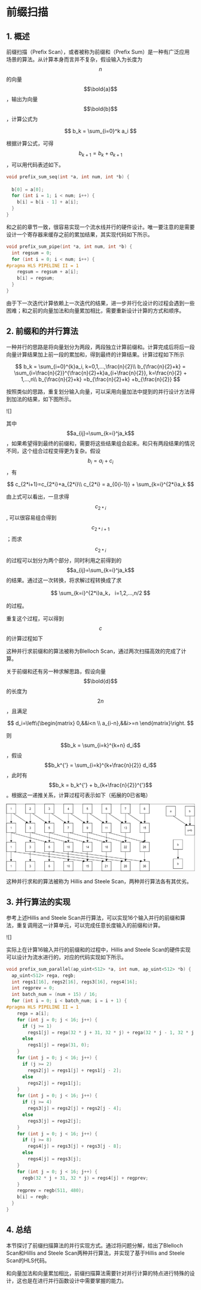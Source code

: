 # 前缀扫描

## 1. 概述

前缀扫描（Prefix Scan），或者被称为前缀和（Prefix Sum）是一种有广泛应用场景的算法。从计算本身而言并不复杂，假设输入为长度为$$n$$的向量 $$\bold{a}$$ ，输出为向量$$\bold{b}$$，计算公式为

$$
b_k = \sum_{i=0}^k a_i
$$

根据计算公式，可得$$b_{k+1} = b_{k} + a_{k+1}$$，可以用代码表述如下。

```c
void prefix_sum_seq(int *a, int num, int *b) {

  b[0] = a[0];
  for (int i = 1; i < num; i++) {
    b[i] = b[i - 1] + a[i];
  }
}
```

和之前的章节一致，很容易实现一个流水线并行的硬件设计。唯一要注意的是需要设计一个寄存器来缓存之前的累加结果，其实现代码如下所示。

```c
void prefix_sum_pipe(int *a, int num, int *b) {
  int regsum = 0;
  for (int i = 0; i < num; i++) {
#pragma HLS PIPELINE II = 1
    regsum = regsum + a[i];
    b[i] = regsum;
  }
}
```

由于下一次迭代计算依赖上一次迭代的结果，进一步并行化设计的过程会遇到一些困难；和之前的向量加法和向量累加相比，需要重新设计计算的方式和顺序。

## 2. 前缀和的并行算法

一种并行的思路是将向量划分为两段，两段独立计算前缀和。计算完成后将后一段向量计算结果加上前一段的累加和，得到最终的计算结果。计算过程如下所示

$$
b_k = \sum_{i=0}^{k}a_i, k=0,1,...,\frac{n}{2}\\
b_{\frac{n}{2}+k} = \sum_{i=\frac{n}{2}}^{\frac{n}{2}+k}a_{i+\frac{n}{2}}, k=\frac{n}{2} + 1,...,n\\
b_{\frac{n}{2}+k} =b_{\frac{n}{2}+k} +b_{\frac{n}{2}}
$$

按照类似的思路，重复划分输入向量，可以采用向量加法中提到的并行设计方法得到加法的结果，如下图所示。

!\[\]

其中$$a_{ij}=\sum_{k=i}^ja_k$$，如果希望得到最终的前缀和，需要将这些结果组合起来。和只有两段结果的情况不同，这个组合过程变得更为复杂。假设$$b_i = a_i +c_i$$，有

$$
c_{2*i+1}=c_{2*i}+a_{2*i}\\
c_{2*i} = a_{0{i-1}} + \sum_{k=i}^{2*i}a_k
$$

由上式可以看出，一旦求得 $$c_{2*i}$$ ,  可以很容易组合得到$$c_{2*i+1}$$；而求$$c_{2*i}$$的过程可以划分为两个部分，同时利用之前得到的$$a_{ij}=\sum_{k=i}^ja_k$$ 的结果。通过这一次转换，将求解过程转换成了求

$$
\sum_{k=i}^{2*i}a_k， i=1,2,...,n/2
$$

的过程。

重复这个过程，可以得到$$c$$的计算过程如下



这种并行求前缀和的算法被称为Blelloch Scan，通过两次扫描高效的完成了计算。

关于前缀和还有另一种求解思路，假设向量$$\bold{d}$$的长度为$$2n$$，且满足

$$
d_i=\left\{\begin{matrix}
0,&&i<n \\ 
a_{i-n},&&i>=n
\end{matrix}\right.
$$

则$$b_k = \sum_{i=k}^{k+n} d_i$$，假设$$b_k^{'} = \sum_{i=k}^{k+\frac{n}{2}} d_i$$，此时有$$b_k = b_k^{'} + b_{k+\frac{n}{2}}^{'}$$。根据这一递推关系，计算过程可表示如下（拓展的0已省略）



![Prefix Scan&#x8BA1;&#x7B97;&#x793A;&#x610F;&#x56FE;](https://raw.githubusercontent.com/cea-wind/blogs_pictures/master/img20200827013810.png)

这种并行求和的算法被称为 Hillis and Steele Scan，两种并行算法各有其优劣。



## 3. 并行算法的实现

参考上述Hillis and Steele Scan并行算法，可以实现16个输入并行的前缀和算法，重复调用这一计算单元，可以完成任意长度输入的前缀和计算。

!\[\]

实际上在计算16输入并行的前缀和的过程中，Hillis and Steele Scan的硬件实现可以设计为流水进行的，对应的代码实现如下所示。

```c
void prefix_sum_parallel(ap_uint<512> *a, int num, ap_uint<512> *b) {
  ap_uint<512> rega, regb;
  int regs1[16], regs2[16], regs3[16], regs4[16];
  int regprev = 0;
  int batch_num = (num + 15) / 16;
  for (int i = 0; i < batch_num; i = i + 1) {
#pragma HLS PIPELINE II = 1
    rega = a[i];
    for (int j = 0; j < 16; j++) {
      if (j >= 1)
        regs1[j] = rega(32 * j + 31, 32 * j) + rega(32 * j - 1, 32 * j - 32);
      else
        regs1[j] = rega(31, 0);
    }
    for (int j = 0; j < 16; j++) {
      if (j >= 2)
        regs2[j] = regs1[j] + regs1[j - 2];
      else
        regs2[j] = regs1[j];
    }
    for (int j = 0; j < 16; j++) {
      if (j >= 4)
        regs3[j] = regs2[j] + regs2[j - 4];
      else
        regs3[j] = regs2[j];
    }
    for (int j = 0; j < 16; j++) {
      if (j >= 8)
        regs4[j] = regs3[j] + regs3[j - 8];
      else
        regs4[j] = regs3[j];
    }
    for (int j = 0; j < 16; j++) {
      regb(32 * j + 31, 32 * j) = regs4[j] + regprev;
    }
    regprev = regb(511, 480);
    b[i] = regb;
  }
}
```





## 4. 总结

本节探讨了前缀扫描算法的并行实现方式。通过将问题分解，给出了Blelloch Scan和Hillis and Steele Scan两种并行算法，并实现了基于Hillis and Steele Scan的HLS代码。

和向量加法和向量累加相比，前缀扫描算法需要针对并行计算的特点进行特殊的设计，这也是在进行并行函数设计中需要掌握的能力。



